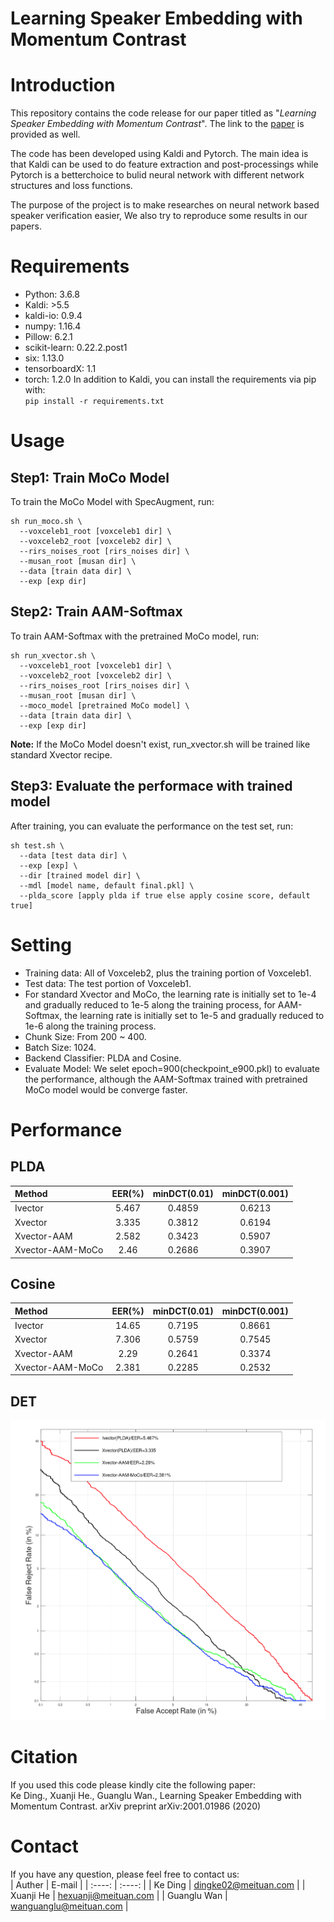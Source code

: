 Learning Speaker Embedding with Momentum Contrast
===
# Introduction  
This repository contains the code release for our paper titled as "*Learning Speaker Embedding with Momentum Contrast*". The link to the [paper](https://arxiv.org/abs/2001.01986) is provided as well.

The code has been developed using Kaldi and Pytorch. The main idea is that Kaldi can be used to do feature extraction and post-processings while Pytorch is a betterchoice to bulid neural network with different network structures and loss functions.

The purpose of the project is to make researches on neural network based speaker verification easier, We also try to reproduce some results in our papers.  
# Requirements
* Python: 3.6.8
* Kaldi: >5.5
* kaldi-io: 0.9.4
* numpy: 1.16.4
* Pillow: 6.2.1
* scikit-learn: 0.22.2.post1
* six: 1.13.0
* tensorboardX: 1.1
* torch: 1.2.0
In addition to Kaldi, you can install the requirements via pip with:  
`pip install -r requirements.txt`

# Usage
## Step1: Train MoCo Model
To train the MoCo Model with SpecAugment, run:  
```shell
sh run_moco.sh \
  --voxceleb1_root [voxceleb1 dir] \
  --voxceleb2_root [voxceleb2 dir] \
  --rirs_noises_root [rirs_noises dir] \
  --musan_root [musan dir] \
  --data [train data dir] \
  --exp [exp dir]
```
## Step2: Train AAM-Softmax
To train AAM-Softmax with the pretrained MoCo model, run:  
```shell
sh run_xvector.sh \
  --voxceleb1_root [voxceleb1 dir] \
  --voxceleb2_root [voxceleb2 dir] \
  --rirs_noises_root [rirs_noises dir] \
  --musan_root [musan dir] \
  --moco_model [pretrained MoCo model] \
  --data [train data dir] \
  --exp [exp dir]
```
**Note:** If the MoCo Model doesn't exist, run_xvector.sh will be trained like standard Xvector recipe.  
## Step3: Evaluate the performace with trained model
After training, you can evaluate the performance on the test set, run:  
```shell
sh test.sh \
  --data [test data dir] \
  --exp [exp] \
  --dir [trained model dir] \
  --mdl [model name, default final.pkl] \
  --plda_score [apply plda if true else apply cosine score, default true]
```
# Setting
* Training data: All of Voxceleb2, plus the training portion of Voxceleb1.
* Test data: The test portion of Voxceleb1.
* For standard Xvector and MoCo, the learning rate is initially set to 1e-4 and gradually reduced to 1e-5 along the training process, for AAM-Softmax, the learning rate is initially set to 1e-5 and gradually reduced to 1e-6 along the training process.
* Chunk Size: From 200 ~ 400.
* Batch Size: 1024.
* Backend Classifier: PLDA and Cosine.
* Evaluate Model: We selet epoch=900(checkpoint\_e900.pkl) to evaluate the performance, although the AAM-Softmax trained with pretrained MoCo model would be converge faster.
# Performance
## PLDA
| Method | EER(%) | minDCT(0.01) | minDCT(0.001) |
|:------ | :----: | :----------: | :-----------: |
| Ivector| 5.467  | 0.4859 | 0.6213 |
| Xvector| 3.335 | 0.3812 | 0.6194 |
| Xvector-AAM | 2.582 | 0.3423 | 0.5907 |
|Xvector-AAM-MoCo | 2.46 | 0.2686 | 0.3907 |
## Cosine
| Method | EER(%) | minDCT(0.01) | minDCT(0.001) |
|:------ | :----: | :----------: | :-----------: |
| Ivector| 14.65 | 0.7195 | 0.8661 |
| Xvector | 7.306 | 0.5759 | 0.7545 |
| Xvector-AAM | 2.29 | 0.2641 | 0.3374 |
| Xvector-AAM-MoCo | 2.381 | 0.2285 | 0.2532 |
## DET
![DET](./image/DET.png)
# Citation
If you used this code please kindly cite the following paper:  
Ke Ding., Xuanji He., Guanglu Wan., Learning Speaker Embedding with Momentum Contrast. arXiv preprint arXiv:2001.01986 (2020)
# Contact
If you have any question, please feel free to contact us:  
| Auther | E-mail |
| :----: | :----: |
| Ke Ding | dingke02@meituan.com |
| Xuanji He | hexuanji@meituan.com |
| Guanglu Wan | wanguanglu@meituan.com |

